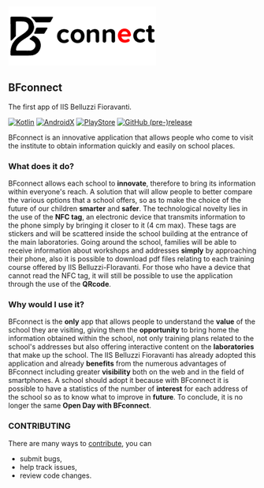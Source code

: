 ![BFconnect](./docs/ic_bf_connect_horizontal.png)

## BFconnect
The first app of IIS Belluzzi Fioravanti.

[![Kotlin](https://img.shields.io/badge/Kotlin-1.3.61-E60202.svg?style=flat-square)](http://kotlinlang.org)
[![AndroidX](https://img.shields.io/badge/AndroidX-1.3.1-db641a.svg?style=flat-square)](https://developer.android.com/jetpack/androidx/)
[![PlayStore](https://img.shields.io/badge/PlayStore-download%20apk-fc034e.svg?style=flat-square)](https://play.google.com/store/apps/details?id=org.iisbelluzzifioravanti.app.bfconnect)
[![GitHub (pre-)release](https://img.shields.io/github/v/release/fctaddia/bfconnect.svg?include_prereleases&style=flat-square)
](./../../releases)

BFconnect is an innovative application that allows people who come to visit the institute to obtain information quickly and easily on school places.

### What does it do?
BFconnect allows each school to **innovate**, therefore to bring its information within everyone's reach. A solution that will allow people to better compare the various options that a school offers, so as to make the choice of the future of our children **smarter** and **safer**.
The technological novelty lies in the use of the **NFC tag**, an electronic device that transmits information to the phone simply by bringing it closer to it (4 cm max). These tags are stickers and will be scattered inside the school building at the entrance of the main laboratories.
Going around the school, families will be able to receive information about workshops and addresses **simply** by approaching their phone, also it is possible to download pdf files relating to each training course offered by IIS Belluzzi-FIoravanti.
For those who have a device that cannot read the NFC tag, it will still be possible to use the application through the use of the **QRcode**.

### Why would I use it?
BFconnect is the **only** app that allows people to understand the **value** of the school they are visiting, giving them the **opportunity** to bring home the information obtained within the school, not only training plans related to the school's addresses but also offering interactive content on the **laboratories** that make up the school.
The IIS Belluzzi Fioravanti has already adopted this application and already **benefits** from the numerous advantages of BFconnect including greater **visibility** both on the web and in the field of smartphones.
A school should adopt it because with BFconnect it is possible to have a statistics of the number of **interest** for each address of the school so as to know what to improve in **future**.
To conclude, it is no longer the same **Open Day with BFconnect**.

### CONTRIBUTING
There are many ways to [contribute](./docs/CONTRIBUTING.md), you can
- submit bugs,
- help track issues,
- review code changes.

